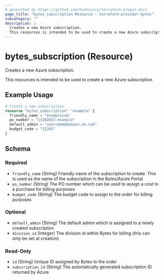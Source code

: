 ```yaml
---
# generated by https://github.com/hashicorp/terraform-plugin-docs
page_title: "bytes_subscription Resource - terraform-provider-bytes"
subcategory: ""
description: |-
  Creates a new Azure subscription.
  This resources is intended to be used to create a new Azure subscription
---
```


# bytes_subscription (Resource)

Creates a new Azure subscription.

This resources is intended to be used to create a new Azure subscription

## Example Usage

```terraform
# Create a new subscription
resource "bytes_subscription" "example" {
  friendly_name = "examplesub"
  po_number = "13102023-example"
  default_admin = "username@domain.uk.com"
  budget_code = "12345"
}
```

<!-- schema generated by tfplugindocs -->
## Schema

### Required

- `friendly_name` (String) Friendly name of the subscription to create. This is used as the name of the subscription in the Bytes/Azure Portal
- `po_number` (String) The PO number which can be used to assign a cost to a purchase for billing purposes
- `budget_code` (String) The budget code to assign to the order for billing purposes

### Optional

- `default_admin` (String) The default admin which is assigned to a newly created subscription
- `division_id` (Integer) The division id within Bytes for billing (this can only be set at creation)

### Read-Only

- `id` (String) Unique ID assigned by Bytes to the order
- `subscription_id` (String) The automatically generated subscription ID returned by Azure
